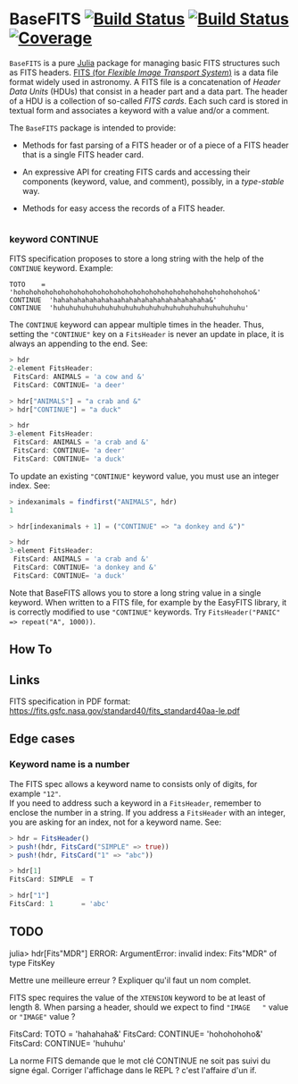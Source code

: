 # BaseFITS [![Build Status](https://github.com/emmt/BaseFITS.jl/actions/workflows/CI.yml/badge.svg?branch=main)](https://github.com/emmt/BaseFITS.jl/actions/workflows/CI.yml?query=branch%3Amain) [![Build Status](https://ci.appveyor.com/api/projects/status/github/emmt/BaseFITS.jl?svg=true)](https://ci.appveyor.com/project/emmt/BaseFITS-jl) [![Coverage](https://codecov.io/gh/emmt/BaseFITS.jl/branch/main/graph/badge.svg)](https://codecov.io/gh/emmt/BaseFITS.jl)

`BaseFITS` is a pure [Julia](https://julialang.org/) package for managing basic
FITS structures such as FITS headers. [FITS (for *Flexible Image Transport
System*)](https://fits.gsfc.nasa.gov/fits_standard.html) is a data file format
widely used in astronomy. A FITS file is a concatenation of *Header Data Units*
(HDUs) that consist in a header part and a data part. The header of a HDU is a
collection of so-called *FITS cards*. Each such card is stored in textual form
and associates a keyword with a value and/or a comment.

The `BaseFITS` package is intended to provide:

- Methods for fast parsing of a FITS header or of a piece of a FITS header that
  is a single FITS header card.

- An expressive API for creating FITS cards and accessing their components
  (keyword, value, and comment), possibly, in a *type-stable* way.

- Methods for easy access the records of a FITS header.

```julia

```

### keyword CONTINUE

FITS specification proposes to store a long string with the help of the `CONTINUE` keyword. Example:

```
TOTO    = 'hohohohohohohohohohohohohohohohohohohohohohohohohohohohohoho&'
CONTINUE  'hahahahahahahahaahahahahahahahahahahaha&'
CONTINUE  'huhuhuhuhuhuhuhuhuhuhuhuhuhuhuhuhuhuhuhuhuhuhuhu'
```

The `CONTINUE` keyword can appear multiple times in the header. Thus, setting the `"CONTINUE"` key
on a `FitsHeader` is never an update in place, it is always an appending to the end. See:

```julia
> hdr
2-element FitsHeader:
 FitsCard: ANIMALS = 'a cow and &'
 FitsCard: CONTINUE= 'a deer'

> hdr["ANIMALS"] = "a crab and &"
> hdr["CONTINUE"] = "a duck"

> hdr
3-element FitsHeader:
 FitsCard: ANIMALS = 'a crab and &'
 FitsCard: CONTINUE= 'a deer'
 FitsCard: CONTINUE= 'a duck'
```

To update an existing `"CONTINUE"` keyword value, you must use an integer index. See:

```julia
> indexanimals = findfirst("ANIMALS", hdr)
1

> hdr[indexanimals + 1] = ("CONTINUE" => "a donkey and &")"

> hdr
3-element FitsHeader:
 FitsCard: ANIMALS = 'a crab and &'
 FitsCard: CONTINUE= 'a donkey and &'
 FitsCard: CONTINUE= 'a duck'
```

Note that BaseFITS allows you to store a long string value in a single keyword. When
written to a FITS file, for example by the EasyFITS library, it is correctly modified
to use `"CONTINUE"` keywords. Try `FitsHeader("PANIC" => repeat("A", 1000))`.

## How To

## Links

FITS specification in PDF format: https://fits.gsfc.nasa.gov/standard40/fits_standard40aa-le.pdf

## Edge cases

### Keyword name is a number

The FITS spec allows a keyword name to consists only of digits, for example `"12"`.\
If you need to address such a keyword in a `FitsHeader`, remember to enclose the number
in a string. If you address a `FitsHeader` with an integer, you are asking for an index, not for
a keyword name. See:

```julia
> hdr = FitsHeader()
> push!(hdr, FitsCard("SIMPLE" => true))
> push!(hdr, FitsCard("1" => "abc"))

> hdr[1]
FitsCard: SIMPLE  = T

> hdr["1"]
FitsCard: 1       = 'abc'
```


## TODO

julia> hdr[Fits"MDR"]
ERROR: ArgumentError: invalid index: Fits"MDR" of type FitsKey

Mettre une meilleure erreur ? Expliquer qu'il faut un nom complet.


FITS spec requires the value of the `XTENSION` keyword to be at least of length 8. When parsing 
a header, should we expect to find `"IMAGE   "` value or `"IMAGE"` value ?



FitsCard: TOTO    = 'hahahaha&'
FitsCard: CONTINUE= 'hohohohoho&'
FitsCard: CONTINUE= 'huhuhu'

La norme FITS demande que le mot clé CONTINUE ne soit pas suivi du signe égal.
Corriger l'affichage dans le REPL ? c'est l'affaire d'un if.

